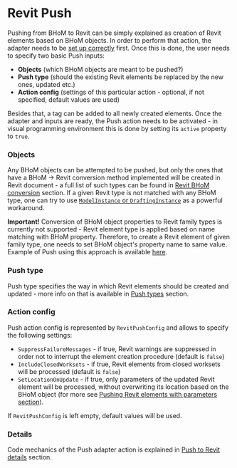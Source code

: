 # Revit Push

Pushing from BHoM to Revit can be simply explained as creation of Revit elements based on BHoM objects. In order to perform that action, the adapter needs to be [set up correctly](https://github.com/BHoM/Revit_Toolkit/wiki/Revit-Adapter-basics) first. Once this is done, the user needs to specify two basic Push inputs:
- **Objects** (which BHoM objects are meant to be pushed?)
- **Push type** (should the existing Revit elements be replaced by the new ones, updated etc.)
- **Action config** (settings of this particular action - optional, if not specified, default values are used)

Besides that, a tag can be added to all newly created elements. Once the adapter and inputs are ready, the Push action needs to be activated - in visual programming environment this is done by setting its `active` property to `true`.

### Objects
Any BHoM objects can be attempted to be pushed, but only the ones that have a BHoM -> Revit conversion method implemented will be created in Revit document - a full list of such types can be found in [Revit BHoM conversion](Revit-BHoM-conversion) section. If a given Revit type is not matched with any BHoM type, one can try to use [`ModelInstance` or `DraftingInstance`](Revit-BHoM-conversion#modelinstance-draftinginstance-and-instanceproperties) as a powerful workaround. 

**Important!** Conversion of BHoM object properties to Revit family types is currently not supported - Revit element type is applied based on name matching with BHoM property. Therefore, to create a Revit element of given family type, one needs to set BHoM object's property name to same value. Example of Push using this approach is available [here](Push-examples#pushing-elements).

### Push type
Push type specifies the way in which Revit elements should be created and updated - more info on that is available in [Push types](Push-types) section.

### Action config
Push action config is represented by `RevitPushConfig` and allows to specify the following settings:
- `SuppressFailureMessages` - if true, Revit warnings are suppressed in order not to interrupt the element creation procedure (default is `false`)
- `IncludeClosedWorksets` - if true, Revit elements from closed worksets will be processed (default is `false`)
- `SetLocationOnUpdate` - if true, only parameters of the updated Revit element will be processed, without overwriting its location based on the BHoM object (for more see [Pushing Revit elements with parameters section](Handling-of-Parameters#pushing-revit-elements-with-parameters)).

If `RevitPushConfig` is left empty, default values will be used.

### Details
Code mechanics of the Push adapter action is explained in [Push to Revit details](Push-to-Revit-details) section.